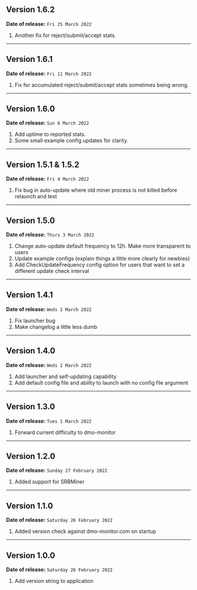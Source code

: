 
## Version 1.6.2

**Date of release:** `Fri 25 March 2022`

1. Another fix for reject/submit/accept stats.

---

## Version 1.6.1

**Date of release:** `Fri 11 March 2022`

1. Fix for accumulated reject/submit/accept stats sometimes being wrong.

---

## Version 1.6.0

**Date of release:** `Sun 6 March 2022`

1. Add uptime to reported stats.
2. Some small example config updates for clarity.

---

## Version 1.5.1 & 1.5.2

**Date of release:** `Fri 4 March 2022`

1. Fix bug in auto-update where old miner process is not killed before relaunch and test

---

## Version 1.5.0

**Date of release:** `Thurs 3 March 2022`

1. Change auto-update default frequency to 12h. Make more transparent to users
2. Update example configs (explain things a little more clearly for newbies)
3. Add CheckUpdateFrequency config option for users that want to set a different update check interval

---

## Version 1.4.1 

**Date of release:** `Weds 2 March 2022`

1. Fix launcher bug
2. Make changelog a little less dumb

---

## Version 1.4.0

**Date of release:** `Weds 2 March 2022`

1. Add launcher and self-updating capability
2. Add default config file and ability to launch with no config file argument

---

## Version 1.3.0

**Date of release:** `Tues 1 March 2022`

1. Forward current difficulty to dmo-monitor

---

## Version 1.2.0

**Date of release:** `Sunday 27 February 2022`

1. Added support for SRBMiner

---

## Version 1.1.0

**Date of release:** `Saturday 26 February 2022`

1. Added version check against dmo-monitor.com on startup

---

## Version 1.0.0

**Date of release:** `Saturday 26 February 2022`

1. Add version string to application
